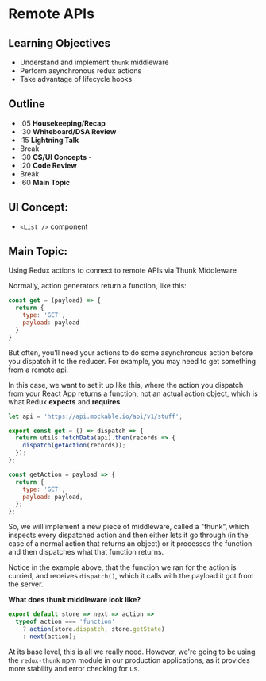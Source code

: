# Remote APIs

## Learning Objectives

* Understand and implement `thunk` middleware
* Perform asynchronous redux actions
* Take advantage of lifecycle hooks

## Outline
* :05 **Housekeeping/Recap**
* :30 **Whiteboard/DSA Review**
* :15 **Lightning Talk**
* Break
* :30 **CS/UI Concepts** -
* :20 **Code Review**
* Break
* :60 **Main Topic**

## UI Concept:
* `<List />` component

## Main Topic:
Using Redux actions to connect to remote APIs via Thunk Middleware

Normally, action generators return a function, like this:

```javascript
const get = (payload) => {
  return {
    type: 'GET',
    payload: payload
  }
}
```

But often, you'll need your actions to do some asynchronous action before you dispatch it to the reducer. For example, you may need to get something from a remote api.

In this case, we want to set it up like this, where the action you dispatch from your React App returns a function, not an actual action object, which is what Redux **expects** and **requires**

```javascript
let api = 'https://api.mockable.io/api/v1/stuff';

export const get = () => dispatch => {
  return utils.fetchData(api).then(records => {
    dispatch(getAction(records));
  });
};

const getAction = payload => {
  return {
    type: 'GET',
    payload: payload,
  };
};
```

So, we will implement a new piece of middleware, called a "thunk", which inspects every dispatched action and then either lets it go through (in the case of a normal action that returns an object) or it processes the function and then dispatches what that function returns.

Notice in the example above, that the function we ran for the action is curried, and receives `dispatch()`, which it calls with the payload it got from the server.

**What does thunk middleware look like?**

```javascript
export default store => next => action =>
  typeof action === 'function'
    ? action(store.dispatch, store.getState)
    : next(action);
```

At its base level, this is all we really need.  However, we're going to be using the `redux-thunk` npm module in our production applications, as it provides more stability and error checking for us.
